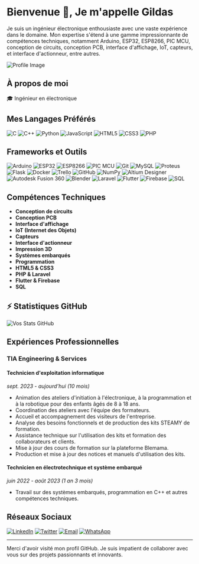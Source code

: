 # Bienvenue 👋, Je m'appelle Gildas

Je suis un ingénieur électronique enthousiaste avec une vaste expérience dans le domaine. Mon expertise s'étend à une gamme impressionnante de compétences techniques, notamment Arduino, ESP32, ESP8266, PIC MCU, conception de circuits, conception PCB, interface d'affichage, IoT, capteurs, et interface d'actionneur, entre autres.

![Profile Image](https://via.placeholder.com/150) <!-- Remplacez par votre propre image de profil -->

## À propos de moi
🎓 Ingénieur en électronique

## Mes Langages Préférés
![C](https://img.shields.io/badge/C-00599C?style=for-the-badge&logo=c&logoColor=white)
![C++](https://img.shields.io/badge/C%2B%2B-00599C?style=for-the-badge&logo=c%2B%2B&logoColor=white)
![Python](https://img.shields.io/badge/Python-3776AB?style=for-the-badge&logo=python&logoColor=white)
![JavaScript](https://img.shields.io/badge/JavaScript-F7DF1E?style=for-the-badge&logo=javascript&logoColor=black)
![HTML5](https://img.shields.io/badge/HTML5-E34F26?style=for-the-badge&logo=html5&logoColor=white)
![CSS3](https://img.shields.io/badge/CSS3-1572B6?style=for-the-badge&logo=css3&logoColor=white)
![PHP](https://img.shields.io/badge/PHP-777BB4?style=for-the-badge&logo=php&logoColor=white)


## Frameworks et Outils
![Arduino](https://img.shields.io/badge/Arduino-00979D?style=for-the-badge&logo=arduino&logoColor=white)
![ESP32](https://img.shields.io/badge/ESP32-000000?style=for-the-badge&logo=espressif&logoColor=white)
![ESP8266](https://img.shields.io/badge/ESP8266-000000?style=for-the-badge&logo=espressif&logoColor=white)
![PIC MCU](https://img.shields.io/badge/PIC%20MCU-8A1A1A?style=for-the-badge)
![Git](https://img.shields.io/badge/Git-F05032?style=for-the-badge&logo=git&logoColor=white)
![MySQL](https://img.shields.io/badge/MySQL-4479A1?style=for-the-badge&logo=mysql&logoColor=white)
![Proteus](https://img.shields.io/badge/Proteus-00599C?style=for-the-badge)
![Flask](https://img.shields.io/badge/Flask-000000?style=for-the-badge&logo=flask&logoColor=white)
![Docker](https://img.shields.io/badge/Docker-2496ED?style=for-the-badge&logo=docker&logoColor=white)
![Trello](https://img.shields.io/badge/Trello-0052CC?style=for-the-badge&logo=trello&logoColor=white)
![GitHub](https://img.shields.io/badge/GitHub-181717?style=for-the-badge&logo=github&logoColor=white)
![NumPy](https://img.shields.io/badge/NumPy-013243?style=for-the-badge&logo=numpy&logoColor=white)
![Altium Designer](https://img.shields.io/badge/Altium%20Designer-0170BA?style=for-the-badge&logo=altium%20designer&logoColor=white)
![Autodesk Fusion 360](https://img.shields.io/badge/Autodesk%20Fusion%20360-0696D7?style=for-the-badge&logo=autodesk&logoColor=white)
![Blender](https://img.shields.io/badge/Blender-F5792A?style=for-the-badge&logo=blender&logoColor=white)
![Laravel](https://img.shields.io/badge/Laravel-FF2D20?style=for-the-badge&logo=laravel&logoColor=white)
![Flutter](https://img.shields.io/badge/Flutter-02569B?style=for-the-badge&logo=flutter&logoColor=white)
![Firebase](https://img.shields.io/badge/Firebase-FFCA28?style=for-the-badge&logo=firebase&logoColor=black)
![SQL](https://img.shields.io/badge/SQL-4479A1?style=for-the-badge&logo=sql&logoColor=white)

## Compétences Techniques
- **Conception de circuits**
- **Conception PCB**
- **Interface d'affichage**
- **IoT (Internet des Objets)**
- **Capteurs**
- **Interface d'actionneur**
- **Impression 3D**
- **Systèmes embarqués**
- **Programmation**
- **HTML5 & CSS3**
- **PHP & Laravel**
- **Flutter & Firebase**
- **SQL**
  
## ⚡ Statistiques GitHub
![Vos Stats GitHub](https://github-readme-stats.vercel.app/api?username=gildas167&show_icons=true&theme=radical)

## Expériences Professionnelles

### TIA Engineering & Services
#### Technicien d'exploitation informatique
*sept. 2023 - aujourd’hui (10 mois)*

- Animation des ateliers d'initiation à l'électronique, à la programmation et à la robotique pour des enfants âgés de 8 à 18 ans.
- Coordination des ateliers avec l'équipe des formateurs.
- Accueil et accompagnement des visiteurs de l'entreprise.
- Analyse des besoins fonctionnels et de production des kits STEAMY de formation.
- Assistance technique sur l'utilisation des kits et formation des collaborateurs et clients.
- Mise à jour des cours de formation sur la plateforme Blemama.
- Production et mise à jour des notices et manuels d'utilisation des kits.

#### Technicien en électrotechnique et système embarqué
*juin 2022 - août 2023 (1 an 3 mois)*

- Travail sur des systèmes embarqués, programmation en C++ et autres compétences techniques.

## Réseaux Sociaux
[![LinkedIn](https://img.shields.io/badge/LinkedIn-0077B5?style=for-the-badge&logo=linkedin&logoColor=white)]([https://www.linkedin.com](https://www.linkedin.com/in/gildas-chabi-chadrac-0071b9197/))
[![Twitter](https://img.shields.io/badge/Twitter-1DA1F2?style=for-the-badge&logo=twitter&logoColor=white)](https://twitter.com)
[![Email](https://img.shields.io/badge/Email-D14836?style=for-the-badge&logo=gmail&logoColor=white)](mailto:gildas17chadrac@gmail.com)
[![WhatsApp](https://img.shields.io/badge/WhatsApp-25D366?style=for-the-badge&logo=whatsapp&logoColor=white)](https://wa.me/22995042548)

---

Merci d'avoir visité mon profil GitHub. Je suis impatient de collaborer avec vous sur des projets passionnants et innovants.
